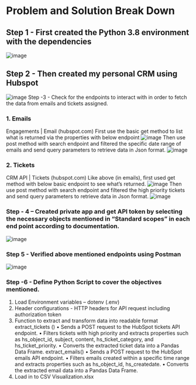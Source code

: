 # Problem and Solution Break Down 
## Step 1 - First created the Python 3.8 environment with the dependencies 
![image](https://github.com/Venura-94/Hubspot_Assignment/assets/137409412/998df2c6-c5c8-41e2-b09a-db5bec397c43)
## Step 2 - Then created my personal CRM using Hubspot
![image](https://github.com/Venura-94/Hubspot_Assignment/assets/137409412/a2c17ebb-a46b-4c43-84f5-33a9241f90d5)
Step -3 - Check for the endpoints to interact with in order to fetch the data from emails and tickets assigned.
### 1.	Emails
Engagements | Email (hubspot.com) 
First use the basic get method to list what is returned via the properties with below endpoint
![image](https://github.com/Venura-94/Hubspot_Assignment/assets/137409412/c7ee8036-3004-4248-a559-20e20c35114f)
Then use post method with search endpoint and filtered the specific date range of emails and send query parameters to retrieve data in Json format.
![image](https://github.com/Venura-94/Hubspot_Assignment/assets/137409412/53f71d3d-7198-4932-8b76-adbcdfe3bfff)
### 2.	Tickets
CRM API | Tickets (hubspot.com)
Like above (in emails), first used get method with below basic endpoint to see what’s returned. 
![image](https://github.com/Venura-94/Hubspot_Assignment/assets/137409412/97cb8c12-1ff2-43ea-9edd-b31ead8f8ad3)
Then use post method with search endpoint and filtered the high priority tickets and send query parameters to retrieve data in Json format.
![image](https://github.com/Venura-94/Hubspot_Assignment/assets/137409412/6d7e3fda-6037-4d00-9e52-048a15b853dd)
### Step - 4 – Created private app and get API token by selecting the necessary objects mentioned in “Standard scopes” in each end point according to documentation.
![image](https://github.com/Venura-94/Hubspot_Assignment/assets/137409412/abbe4f47-06b7-4cc7-9e06-8871b7e0cc68)
### Step 5 - Verified above mentioned endpoints using Postman
![image](https://github.com/Venura-94/Hubspot_Assignment/assets/137409412/c680261b-d96f-45f7-9a4a-f55994b252fb)
### Step -6 - Define Python Script to cover the objectives mentioned.
1.	Load Environment variables – dotenv (.env)
2.	Header configurations - HTTP headers for API request including authorization token
3.	Function to extract and transform data into readable format 
extract_tickets ()
•	Sends a POST request to the HubSpot tickets API endpoint. 
•	Filters tickets with high priority and extracts properties such as hs_object_id, subject, content, hs_ticket_category, and hs_ticket_priority.
•	Converts the extracted ticket data into a Pandas Data Frame. 
extract_emails()
•	Sends a POST request to the HubSpot emails API endpoint. 
•	Filters emails created within a specific time range and extracts properties such as hs_object_id, hs_createdate.
•	Converts the extracted email data into a Pandas Data Frame.
4.	Load in to CSV
Visualization.xlsx










